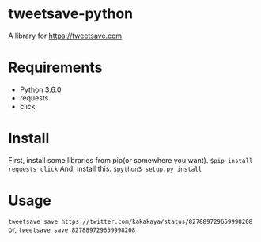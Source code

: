 # tweetsave-python
A library for https://tweetsave.com

# Requirements
- Python 3.6.0
- requests
- click

# Install
First, install some libraries from pip(or somewhere you want).
`$pip install requests click`
And, install this.
`$python3 setup.py install`

# Usage
`tweetsave save https://twitter.com/kakakaya/status/827889729659998208`
or,
`tweetsave save 827889729659998208`
